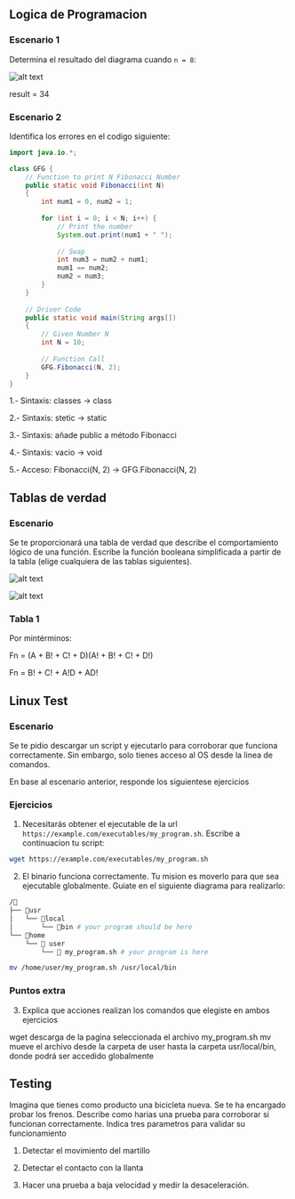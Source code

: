 ## Logica de Programacion
### Escenario 1

Determina el resultado del diagrama cuando `n = 8`:

![alt text]({DE6772C5-0E29-4CB3-A82E-445E750DD71D}.png)

result = 34

### Escenario 2

Identifica los errores en el codigo siguiente:
```java
import java.io.*;

class GFG {
    // Function to print N Fibonacci Number
    public static void Fibonacci(int N)
    {
        int num1 = 0, num2 = 1;
 
        for (int i = 0; i < N; i++) {
            // Print the number
            System.out.print(num1 + " ");
 
            // Swap
            int num3 = num2 + num1;
            num1 == num2;
            num2 = num3;
        }
    }
 
    // Driver Code
    public static void main(String args[])
    {
        // Given Number N
        int N = 10;
 
        // Function Call
        GFG.Fibonacci(N, 2);
    }
}
```
1.- Sintaxis: classes -> class

2.- Sintaxis: stetic -> static

3.- Sintaxis: añade public a método Fibonacci

4.- Sintaxis: vacio -> void

5.- Acceso: Fibonacci(N, 2) -> GFG.Fibonacci(N, 2)

## Tablas de verdad
### Escenario

Se te proporcionará una tabla de verdad que describe el comportamiento lógico de una función. Escribe la función booleana simplificada a partir de la tabla (elige cualquiera de las tablas siguientes).

![alt text]({77355949-BFCD-488F-9F10-056FC09D51A2}.png)

![alt text]({172EE564-64EE-45B2-A346-5CB2670B3D63}.png)

### Tabla 1
Por mintérminos:

Fn = (A + B! + C! + D)(A! + B! + C! + D!)

Fn =  B! + C! + A!D + AD!

## Linux Test

### Escenario
Se te pidio descargar un script y ejecutarlo para corroborar que funciona correctamente. Sin embargo, solo tienes acceso al OS desde la linea de comandos. 

En base al escenario anterior, responde los siguientese ejercicios

### Ejercicios

1. Necesitarás obtener el ejecutable de la url `https://example.com/executables/my_program.sh`. Escribe a continuacion tu script:

```bash
wget https://example.com/executables/my_program.sh

```
2. El binario funciona correctamente. Tu mision es moverlo para que sea ejecutable globalmente. Guiate en el siguiente diagrama para realizarlo:

```bash
/📂
├── 📂usr 
│   └── 📁local 
│       └── 📁bin # your program should be here
└── 📂home 
    └── 📁 user
        └── 📃 my_program.sh # your program is here
```

```bash
mv /home/user/my_program.sh /usr/local/bin

```
### Puntos extra
3. Explica que acciones realizan los comandos que elegiste en ambos ejercicios

wget descarga de la pagina seleccionada el archivo my_program.sh
mv mueve el archivo desde la carpeta de user hasta la carpeta usr/local/bin, donde podrá ser accedido globalmente

## Testing

Imagina que tienes como producto una bicicleta nueva. Se te ha encargado probar los frenos. Describe como harias una prueba para corroborar si funcionan correctamente. Indica tres parametros para validar su funcionamiento

1. Detectar el movimiento del martillo

2. Detectar el contacto con la llanta

3. Hacer una prueba a baja velocidad y medir la desaceleración.











